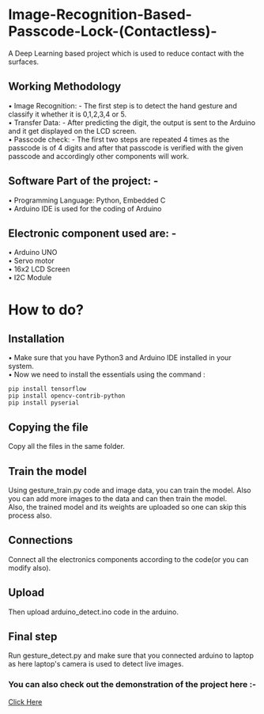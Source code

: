 # Image-Recognition-Based-Passcode-Lock-(Contactless)-
A Deep Learning based project which is used to reduce contact with the surfaces.<br>
## Working Methodology
•	Image Recognition: - The first step is to detect the hand gesture and classify it whether it is 0,1,2,3,4 or 5.<br>
•	Transfer Data: - After predicting the digit, the output is sent to the Arduino and it get displayed on the LCD screen.<br>
•	Passcode check: - The first two steps are repeated 4 times as the passcode is of 4 digits and after that passcode is verified with the given passcode and accordingly other components will work.<br>
## Software Part of the project: -
•	Programming Language: Python, Embedded C<br>
•	Arduino IDE is used for the coding of Arduino<br>
## Electronic component used are: - 
•	Arduino UNO<br>
•	Servo motor<br>
•	16x2 LCD Screen<br>
•	I2C Module<br>
# How to do?
## Installation
• Make sure that you have Python3 and Arduino IDE installed in your system.<br>
• Now we need to install the essentials using the command :
```
pip install tensorflow
pip install opencv-contrib-python
pip install pyserial
```
## Copying the file
Copy all the files in the same folder.
## Train the model
Using gesture_train.py code and image data, you can train the model. Also you can add more images to the data and can then train the model.<br>
Also, the trained model and its weights are uploaded so one can skip this process also.
## Connections
Connect all the electronics components according to the code(or you can modify also).
## Upload
Then upload arduino_detect.ino code in the arduino.
## Final step
Run gesture_detect.py and make sure that you connected arduino to laptop as here laptop's camera is used to detect live images.
### You can also check out the demonstration of the project here :-
[Click Here](https://www.youtube.com/watch?v=v-XZw58QjSE&ab_channel=UTCARSHAGRAWAL)

